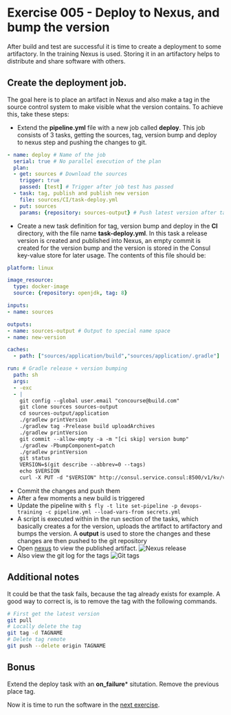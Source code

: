 # Exercise 005 - Deploy to Nexus, and bump the version

After build and test are successful it is time to create a deployment to some artifactory. In the training Nexus is used. 
Storing it in an artifactory helps to distribute and share software with others.

## Create the deployment job.

The goal here is to place an artifact in Nexus and also make a tag in the source control system to make visible what the 
version contains. To achieve this, take these steps:

- Extend the **pipeline.yml** file with a new job called **deploy**. This job consists of 3 tasks, getting the sources, 
tag, version bump and deploy to nexus step and pushing the changes to git.
```yaml
- name: deploy # Name of the job
  serial: true # No parallel execution of the plan
  plan:
  - get: sources # Download the sources
    trigger: true
    passed: [test] # Trigger after job test has passed
  - task: tag, publish and publish new version
    file: sources/CI/task-deploy.yml
  - put: sources
    params: {repository: sources-output} # Push latest version after tagging en version bump
```
- Create a new task definition for tag, version bump and deploy in the **CI** directory, with the file name 
**task-deploy.yml**. In this task a release version is created and published into Nexus, an empty commit is created for 
the version bump and the version is stored in the Consul key-value store for later usage. The contents of this file should be:
```yaml
platform: linux

image_resource:
  type: docker-image
  source: {repository: openjdk, tag: 8}

inputs:
- name: sources

outputs:
- name: sources-output # Output to special name space
- name: new-version

caches:
  - path: ["sources/application/build","sources/application/.gradle"]

run: # Gradle release + version bumping
  path: sh
  args:
  - -exc
  - |
    git config --global user.email "concourse@build.com"
    git clone sources sources-output
    cd sources-output/application
    ./gradlew printVersion
    ./gradlew tag -Prelease build uploadArchives
    ./gradlew printVersion
    git commit --allow-empty -a -m "[ci skip] version bump"
    ./gradlew -PbumpComponent=patch
    ./gradlew printVersion
    git status
    VERSION=$(git describe --abbrev=0 --tags)
    echo $VERSION
    curl -X PUT -d "$VERSION" http://consul.service.consul:8500/v1/kv/version
```
- Commit the changes and push them
- After a few moments a new build is triggered
- Update the pipeline with ```$ fly -t lite set-pipeline -p devops-training -c pipeline.yml --load-vars-from secrets.yml```
- A script is executed within in the run section of the tasks, which basically creates a for the version, uploads the 
artifact to artifactory and bumps the version. A **output** is used to store the changes and these changes are then 
pushed to the git repository
- Open <a href="http://localhost:23235/nexus/#view-repositories;releases~browsestorage" target="_blank">nexus</a> to view the published artifact.
![Nexus release](images/nexus-deploy.png)
- Also view the git log for the tags
![Git tags](images/git-tag.png)

## Additional notes

It could be that the task fails, because the tag already exists for example. A good way to correct is, is to remove the 
tag with the following commands.
```bash
# First get the latest version 
git pull
# Locally delete the tag
git tag -d TAGNAME
# Delete tag remote
git push --delete origin TAGNAME
```

## Bonus

Extend the deploy task with an **on_failure*** situtation. Remove the previous place tag.

Now it is time to run the software in the [next exercise](exercise-006.md).

